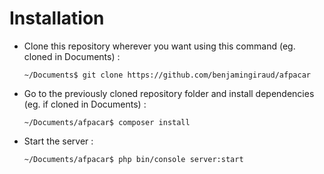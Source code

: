 # Installation
- Clone this repository wherever you want using this command (eg. cloned in Documents) :

  `~/Documents$ git clone https://github.com/benjamingiraud/afpacar`
  
- Go to the previously cloned repository folder and install dependencies (eg. if cloned in Documents) :

  `~/Documents/afpacar$ composer install`
  
- Start the server :

  `~/Documents/afpacar$ php bin/console server:start`
